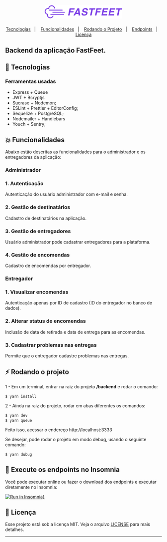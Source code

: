 <h1 align="center">
    <img alt="FastFeet" title="#delicinha" src="../.github/fastfeet.png" width="250px" />
</h1>

<p align="center">
  <a href="#rocket-tecnologias">Tecnologias</a>&nbsp;&nbsp;&nbsp;|&nbsp;&nbsp;&nbsp;
  <a href="#collision-funcionalidades">Funcionalidades</a>&nbsp;&nbsp;&nbsp;|&nbsp;&nbsp;&nbsp;
  <a href="#zap-rodando-o-projeto">Rodando o Projeto</a>&nbsp;&nbsp;&nbsp;|&nbsp;&nbsp;&nbsp;
  <a href="#notebook-enpoints">Endpoints</a>&nbsp;&nbsp;&nbsp;|&nbsp;&nbsp;&nbsp;
  <a href="#memo-licença">Licença</a>
</p>

<h2>
<strong>Backend</strong> da aplicação FastFeet.
</h2>

## :rocket: Tecnologias

### **Ferramentas usadas**

-   Express + Queue
-   JWT + Bcryptjs
-   Sucrase + Nodemon;
-   ESLint + Prettier + EditorConfig;
-   Sequelize + PostgreSQL;
-   Nodemailer + Handlebars
-   Youch + Sentry;

## :collision: Funcionalidades

Abaixo estão descritas as funcionalidades para o administrador e os entregadores da aplicação:

### **Administrador**

### 1. Autenticação

Autenticação do usuário administrador com e-mail e senha.

### 2. Gestão de destinatários

Cadastro de destinatários na aplicação.

### 3. Gestão de entregadores

Usuário administrador pode cadastrar entregadores para a plataforma.

### 4. Gestão de encomendas

Cadastro de encomendas por entregador.

### **Entregador**

### 1. Visualizar encomendas

Autenticação apenas por ID de cadastro (ID do entregador no banco de dados).

### 2. Alterar status de encomendas

Inclusão de data de retirada e data de entrega para as encomendas.

### 3. Cadastrar problemas nas entregas

Permite que o entregador cadastre problemas nas entregas.

## :zap: Rodando o projeto

1 - Em um terminal, entrar na raiz do projeto **/backend** e rodar o comando:

```
$ yarn install
```

2 - Ainda na raiz do projeto, rodar em abas diferentes os comandos:

```
$ yarn dev
$ yarn queue
```

Feito isso, acessar o endereço http://localhost:3333

Se desejar, pode rodar o projeto em modo debug, usando o seguinte comando:

```
$ yarn dubug
```

## :notebook: Execute os endpoints no Insomnia

Você pode executar online ou fazer o download dos endpoints e executar diretamente no Insomnia:

[![Run in Insomnia}](https://insomnia.rest/images/run.svg)](https://insomnia.rest/run/?label=FasfFeet&uri=https%3A%2F%2Fraw.githubusercontent.com%2FWallysonGalvao%2Frocketseat-desafio-fastfeet%2Fmaster%2Fbackend%2Frequests.json)

## :memo: Licença

Esse projeto está sob a licença MIT. Veja o arquivo [LICENSE](LICENSE.md) para mais detalhes.

---
